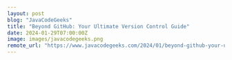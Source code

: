 ```yaml
---
layout: post
blog: "JavaCodeGeeks"
title: "Beyond GitHub: Your Ultimate Version Control Guide"
date: 2024-01-29T07:00:00Z
image: images/javacodegeeks.png
remote_url: "https://www.javacodegeeks.com/2024/01/beyond-github-your-ultimate-version-control-guide.html"
---
```

